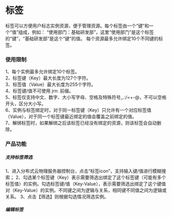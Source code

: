 # 标签

标签可以方便用户标志实例资源，便于管理资源。每个标签由一个“键”和一个“值”组成，例如： “使用部门：基础研发部”，这里“使用部门”是这个标签的“键”，“基础研发部”是这个“键”的值。 每个资源最多允许绑定10个不同键的标签。

### 使用限制

1、每个实例最多允许绑定10个标签。<br/>
2、标签键（Key）最大长度为127个字符。<br/>
3、标签值（Value）最大长度为255个字符。<br/>
4、标签键/值不可使用 jrn: 前缀。<br/>
5、标签仅支持中文、数字、大小写字母、空格及特殊符号_.:/=+-@，不可以空格开头，区分大小写。<br/>
6、实例与标签绑定时，对于同一标签键（Key）只允许有一个对应标签值（Value），对于同一个标签键最近绑定的值会覆盖之前绑定的值。<br/>
7、解绑标签时，如果解绑之后该标签已经没有绑定的资源，则该标签会自动删除。<br/>

### 产品功能

##### 支持标签筛选

1、进入分布式云物理服务器控制台，点击“标签icon”，支持输入键/值进行模糊搜索；
2、勾选某个标签键（Key）表示需要筛选出绑定了这个标签键（可能有多个标签值）的实例。勾选标签键/值（Key-Value），表示需要筛选出绑定了这个键值对（Key-Value）的实例。不同键之间为逻辑与关系，相同键不同值之间为逻辑或关系。
3、点击【筛选】则根据勾选情况筛选实例。

##### 编辑标签





